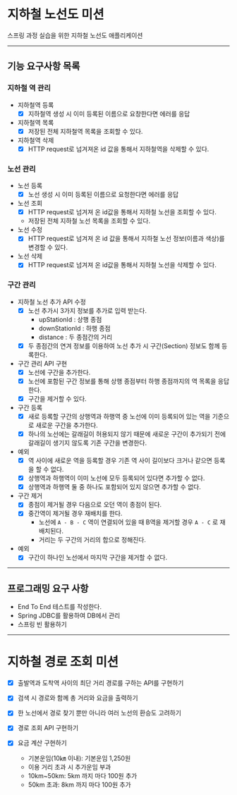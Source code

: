 # 지하철 노선도 미션
스프링 과정 실습을 위한 지하철 노선도 애플리케이션

---

## 기능 요구사항 목록

### 지하철 역 관리

- 지하철역 등록
  - [x] 지하철역 생성 시 이미 등록된 이름으로 요창한다면 에러를 응답
- 지하철역 목록
  - [x] 저장된 전체 지하철역 목록을 조회할 수 있다.
- 지하철역 삭제
  - [x] HTTP request로 넘겨져온 id 값을 통해서 지하철역을 삭제할 수 있다.

### 노선 관리

- 노선 등록
  - [x] 노선 생성 시 이미 등록된 이름으로 요청한다면 에러를 응답
- 노선 조회
  - [x] HTTP request로 넘겨져 온 id값을 통해서 지하철 노선을 조회할 수 있다.
  - 저장된 전체 지하철 노선 목록을 조회할 수 있다.
- 노선 수정
  - [x] HTTP request로 넘겨져 온 id 값을 통해서 지하철 노선 정보(이름과 색상)를 변경할 수 있다.
- 노선 삭제
  - [x] HTTP request로 넘겨져 온 id값을 통해서 지하철 노선을 삭제할 수 있다.

### 구간 관리

- 지하철 노선 추가 API 수정
  - [x] 노선 추가시 3가지 정보를 추가로 입력 받는다.
    - upStationId : 상행 종점
    - downStationId : 하행 종점
    - distance : 두 종점간의 거리
  - [x] 두 종점간의 연겨 정보를 이용하여 노선 추가 시 구간(Section) 정보도 함께 등록한다.

- 구간 관리 API 구현
  - [x] 노선에 구간을 추가한다.
  - [x] 노선에 포함된 구간 정보를 통해 상행 종점부터 하행 종점까지의 역 목록을 응답한다.
  - [x] 구간을 제거할 수 있다.

- 구간 등록 
  - [x] 새로 등록할 구간의 상행역과 하행역 중 노선에 이미 등록되어 있는 역을 기준으로 새로운 구간을 추가한다.
  - [x] 하나의 노선에는 갈래길이 허용되지 않기 때문에 새로운 구간이 추가되기 전에 갈래길이 생기지 않도록 기존 구간을 변경한다.

- 예외
  - [x] 역 사이에 새로운 역을 등록할 경우 기존 역 사이 길이보다 크거나 같으면 등록을 할 수 없다.
  - [x] 상행역과 하행역이 이미 노선에 모두 등록되어 있다면 추가할 수 없다.
  - [x] 상행역과 하행역 둘 중 하나도 포함되어 있지 않으면 추가할 수 없다.

- 구간 제거
  - [x] 종점이 제거될 경우 다음으로 오던 역이 종점이 된다.
  - [x] 중간역이 제거될 경우 재배치를 한다.
    - 노선에 `A - B - C` 역이 연결되어 있을 때 B역을 제거할 경우 `A - C` 로 재배치된다.
    - 거리는 두 구간의 거리의 합으로 정해진다.

- 예외
  - [x] 구간이 하나인 노선에서 마지막 구간을 제거할 수 없다.

---

## 프로그래밍 요구 사항

- End To End 테스트를 작성한다.
- Spring JDBC를 활용하여 DB에서 관리
- 스프링 빈 활용하기

---

# 지하철 경로 조회 미션

- [x] 출발역과 도착역 사이의 최단 거리 경로를 구하는 API를 구현하기
- [x] 검색 시 경로와 함께 총 거리와 요금을 출력하기
- [x] 한 노선에서 경로 찾기 뿐만 아니라 여러 노선의 환승도 고려하기

- [x] 경로 조회 API 구현하기
- [x] 요금 계산 구현하기
  - 기본운임(10㎞ 이내): 기본운임 1,250원
  - 이용 거리 초과 시 추가운임 부과
  - 10km~50km: 5km 까지 마다 100원 추가
  - 50km 초과: 8km 까지 마다 100원 추가
